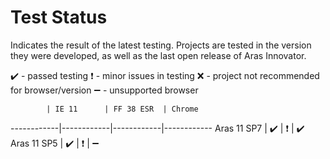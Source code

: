 # Test Status

Indicates the result of the latest testing. Projects are tested in the version they were developed, as well as the last open release of Aras Innovator.

:heavy_check_mark: - passed testing
:heavy_exclamation_mark: - minor issues in testing
:x: - project not recommended for browser/version
:heavy_minus_sign: - unsupported browser

            | IE 11      | FF 38 ESR  | Chrome     
------------|------------|------------|------------
Aras 11 SP7 | :heavy_check_mark: | :heavy_exclamation_mark: | :heavy_check_mark:
Aras 11 SP5 | :heavy_check_mark: | :heavy_exclamation_mark: | :heavy_minus_sign:
